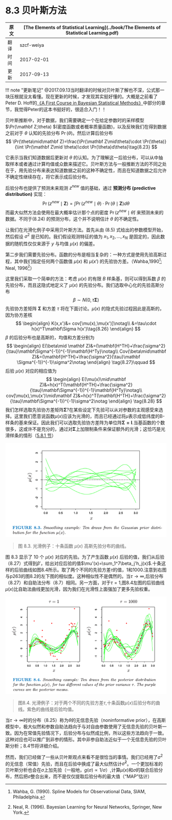 # 8.3 贝叶斯方法

| 原文   | [The Elements of Statistical Learning](../book/The Elements of Statistical Learning.pdf) |
| ---- | ---------------------------------------- |
| 翻译   | szcf-weiya                               |
| 时间   | 2017-02-01                               |
| 更新   | 2017-09-13                               |


!!! note "更新笔记"
    @2017.09.13当时翻译的时候对贝叶斯了解也不深，公式那一块压根就没太看懂。现在更新的时候，才发现其实挺好懂的。大概是之前看了Peter D. Hoff的[《A First Course in Bayesian Statistical Methods》](../references/A_First_Course_in_Bayesian_Statistical_Methods.pdf)中部分的章节，我觉得Peter的这本书挺好的，很适合入门！！

贝叶斯推断中，对于数据，我们需要确定一个在给定参数时的采样模型 $\Pr(\mathbf Z;\theta) $(密度函数或者概率质量函数)，以及反映我们在得到数据之前对于 $\theta$ 认知的先验分布 $\Pr(\theta)$。然后计算后验分布
$$
\Pr(\theta\mid\mathbf Z)=\frac{\Pr(\mathbf Z\mid\theta)\cdot \Pr(\theta)}{\int \Pr(\mathbf Z\mid \theta)\cdot \Pr(\theta)d\theta}\tag{8.23}
$$

它表示当我们知道数据后更新对 $\theta$ 的认知。为了理解这一后验分布，可以从中抽取样本或者通过计算均值或众数来描述它。贝叶斯方法与一般推断方法的不同之处在于，用先验分布来表达知道数据之前的这种不确定性，而且在知道数据之后允许不确定性继续存在，将它表示成后验分布。

后验分布也提供了预测未来观测 $z^{new}$ 值的基础，通过 **预测分布 (predictive distribution)** 实现：
$$
\Pr(z^{new}\mid \mathbf  Z)=\int \Pr(z^{new}\mid \theta)\cdot \Pr(\theta\mid \mathbf Z)d\theta\tag{8.24}
$$
而最大似然方法会使用在最大概率估计那个点的密度 $\Pr(z^{new}\mid \hat\theta)$ 来预测未来的数据。不同于(8.24) 的预测分布，这个并不说明估计 $\theta$ 的不确定性。

让我们在光滑化例子中采用贝叶斯方法。首先从由 (8.5) 式给出的参数模型开始，然后假设 $\sigma^2$ 是已知的。我们假设观测特征的值为 $x_1,x_2,\ldots,x_N$ 是固定的，因此数据的随机性仅仅来源于 $y$ 与均值 $\mu(x)$ 的偏差。

第二步我们需要先验分布。函数的分布是相当复杂的：一种方式是使用先验高斯过程，其中我们指定任何两个函数值 $\mu(x)$ 和 $\mu(x')$ 的先验协方差。（Wahba,1990[^1]; Neal, 1996[^2]）

这里我们采取一个简单的方法：考虑 $\mu(x)$ 的有限 $B$ 样条基，则可以得到系数 $\beta$ 的先验分布，而且这隐式地定义了 $\mu(x)$ 的先验分布。我们选取中心化的先验高斯分布
$$
\beta\sim N(0,\tau\mathbf \Sigma)\tag{8.25}
$$
先验协方差矩阵 $\mathbf \Sigma$ 和方差 $\tau$ 将在下面讨论。$\mu(x)$ 的隐式先验过程因此是高斯的，因为协方差核
$$
\begin{align}
K(x,x')&= cov[\mu(x),\mu(x')]\notag\\
&=\tau\cdot h(x)^T\mathbf\Sigma h(x')\tag{8.26}
\end{align}
$$
$\beta$ 的后验分布也是高斯的，均值和方差分别为
$$
\begin{align}
E(\beta\mid \mathbf Z)&=(\mathbf{H^TH}+\frac{\sigma^2}{\tau}\mathbf\Sigma^{-1})^{-1}\mathbf{H^Ty}\notag\\
Cov(\beta\mid\mathbf Z)&=(\mathbf{H^TH}+\frac{\sigma^2}{\tau}\mathbf \Sigma^{-1})^{-1}\sigma^2\notag
\end{align}
\tag{8.27}\qquad
$$
后验 $\mu(x)$ 对应的相应值为
$$
\begin{align}
E(\mu(x)\mid\mathbf Z)&=h(x)^T(\mathbf{H^TH}+\frac{\sigma^2}{\tau}\mathbf\Sigma^{-1})^{-1}\mathbf{H^Ty}\notag\\
cov[\mu(x),\mu(x')\mid\mathbf Z]&=h(x)^T(\mathbf{H^TH}+\frac{\sigma^2}{\tau}\mathbf\Sigma^{-1})^{-1}\sigma^2\notag
\end{align}
\tag{8.28}
$$
我们怎样选取先验协方差矩阵$\mathbf \Sigma$?在某些设定下先验可以从对参数的主观感受来选择。这里我们愿意说函数$\mu(x)$应该为光滑的，而且已经通过将$\mu$表示成低纬度的B-样条的基来保证。因此我们可以选取先验协方差阵为单位阵$\mathbf {\Sigma=I}$.当基函数的个数很多，这或许不是充分的，通过对$\mathbf\Sigma$上加限制条件来保证额外的光滑；这恰巧是光滑样条的情形（[5.8.1 节](../05-Basis-Expansions-and-Regularization/5.8-Regularization-and-Reproducing-Kernel-Hibert-Spaces/index.html)）

![](../img/08/fig8.3.png)

> 图 8.3. 光滑例子：十条函数 $\mu(x)$ 高斯先验分布的曲线。

图 8.3 显示了 10 个 $\mu(x)$ 对应的先验。为了产生函数 $\mu(x)$ 后验的值，我们从后验（8.27）式得到$\beta'$，给出对应后验的值$\mu'(x)=\sum_1^7\beta_j'h_j(x)$.十条这样的后验曲线如图8.4所示。取了两个不同的先验方差$\tau$的值，1和1000.注意到右图与p263的图8.2的左下图的相似度。这种相似性不是偶然的。当$\tau\longrightarrow \infty$,后验分布（8.27）和自助法分布（8.7）相同。另一方面，对于$\tau=1$,图8.4左图的后验曲线$\mu(x)$比自助法曲线更加光滑，因为我们在光滑性上面强加了更多先验权重。

![](../img/08/fig8.4.png)

> 图8.4. 光滑例子：对于两个不同的先验方差$\tau$,十条函数$\mu(x)$后验分布的曲线。紫色的曲线是后验均值。

当$\tau\rightarrow \infty$时的分布（8.25）称为$\theta$的无信息先验（noninformative prior），在高斯模型中，极大似然和参数自助法趋向于与对自由参数使用了无信息先验的贝叶斯一致。因为在常值先验情况下，后验分布与似然成比例，所以这些方法趋向于一致。这种对应也可以推广到非参的情形。其中非参自助法近似于一个无信息先验的贝叶斯分析；8.4节将详细介绍。

然而，我们已经做了一些从贝叶斯观点来看不是很恰当的事情。我们已经用了$\sigma^2$的无信息（常值）先验，而且在后验中换成了最大似然估计$\hat\sigma^2$。一个更加标准的贝叶斯分析也会在$\sigma$上加先验（一般地，$g(\sigma)\propto 1/\sigma$）,计算$\mu(x)$和$\sigma$的联合后验分布，然后把$\sigma$整合出来，而不是仅仅提取后验分布的最大值（“MAP”估计）

[^1]: Wahba, G. (1990). Spline Models for Observational Data, SIAM, Philadelphia.
[^2]: Neal, R. (1996). Bayesian Learning for Neural Networks, Springer, New York.
